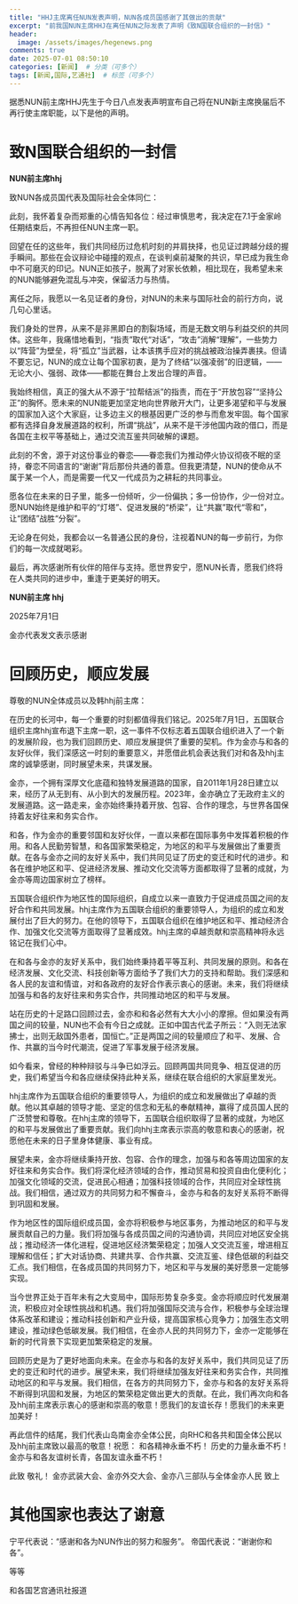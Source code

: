 ```yaml
---
title: "HHJ主席离任NUN发表声明，NUN各成员国感谢了其做出的贡献"
excerpt: "前我国NUN主席HHJ在离任NUN之际发表了声明《致N国联合组织的一封信》"
header:
  image: /assets/images/hegenews.png
comments: true
date: 2025-07-01 08:50:10
categories: [新闻]  # 分类（可多个）
tags: [新闻,国际,艺通社]  # 标签（可多个）
---
```

据悉NUN前主席HHJ先生于今日八点发表声明宣布自己将在NUN新主席换届后不再行使主席职能，以下是他的声明。
# 致N国联合组织的一封信
**NUN前主席hhj**

致NUN各成员国代表及国际社会全体同仁：

此刻，我怀着复杂而郑重的心情告知各位：经过审慎思考，我决定在7.1于金家岭任期结束后，不再担任NUN主席一职。

回望在任的这些年，我们共同经历过危机时刻的并肩抉择，也见证过跨越分歧的握手瞬间。那些在会议辩论中碰撞的观点，在谈判桌前凝聚的共识，早已成为我生命中不可磨灭的印记。NUN正如孩子，脱离了对家长依赖，相比现在，我希望未来的NUN能够避免混乱与冲突，保留活力与热情。

离任之际，我愿以一名见证者的身份，对NUN的未来与国际社会的前行方向，说几句心里话。

我们身处的世界，从来不是非黑即白的割裂场域，而是无数文明与利益交织的共同体。这些年，我痛惜地看到，“指责”取代“对话”，“攻击”消解“理解”，一些势力以“阵营”为壁垒，将“孤立”当武器，让本该携手应对的挑战被政治操弄裹挟。但请不要忘记，NUN的成立让每个国家初衷，是为了终结“以强凌弱”的旧逻辑，——无论大小、强弱、政体——都能在舞台上发出合理的声音。

我始终相信，真正的强大从不源于“拉帮结派”的指责，而在于“开放包容”“坚持公正”的胸怀。愿未来的NUN能更加坚定地向世界敞开大门，让更多渴望和平与发展的国家加入这个大家庭，让多边主义的根基因更广泛的参与而愈发牢固。每个国家都有选择自身发展道路的权利，所谓“挑战”，从来不是干涉他国内政的借口，而是各国在主权平等基础上，通过交流互鉴共同破解的课题。

此刻的不舍，源于对这份事业的眷恋——眷恋我们为推动停火协议彻夜不眠的坚持，眷恋不同语言的“谢谢”背后那份共通的善意。但我更清楚，NUN的使命从不属于某一个人，而是需要一代又一代成员为之耕耘的共同事业。

愿各位在未来的日子里，能多一份倾听，少一份偏执；多一份协作，少一份对立。愿NUN始终是维护和平的“灯塔”、促进发展的“桥梁”，让“共赢”取代“零和”，让“团结”战胜“分裂”。

无论身在何处，我都会以一名普通公民的身份，注视着NUN的每一步前行，为你们的每一次成就喝彩。

最后，再次感谢所有伙伴的陪伴与支持。愿世界安宁，愿NUN长青，愿我们终将在人类共同的进步中，重逢于更美好的明天。

**NUN前主席 hhj**

2025年7月1日

金亦代表发文表示感谢
‌
# 回顾历史，顺应发展‌

尊敬的NUN全体成员以及韩hhj前主席：

在历史的长河中，每一个重要的时刻都值得我们铭记。2025年7月1日，五国联合组织主席hhj宣布退下主席一职，这一事件不仅标志着五国联合组织进入了一个新的发展阶段，也为我们回顾历史、顺应发展提供了重要的契机。作为金亦与和各的友好伙伴，我们深感这一时刻的重要意义，并愿借此机会表达我们对和各及hhj主席的诚挚感谢，同时展望未来，共谋发展。

金亦，一个拥有深厚文化底蕴和独特发展道路的国家，自2011年1月28日建立以来，经历了从无到有、从小到大的发展历程。2023年，金亦确立了无政府主义的发展道路。这一路走来，金亦始终秉持着开放、包容、合作的理念，与世界各国保持着友好往来和务实合作。

和各，作为金亦的重要邻国和友好伙伴，一直以来都在国际事务中发挥着积极的作用。和各人民勤劳智慧，和各国家繁荣稳定，为地区的和平与发展做出了重要贡献。在各与金亦之间的友好关系中，我们共同见证了历史的变迁和时代的进步。和各在维护地区和平、促进经济发展、推动文化交流等方面都取得了显著的成就，为金亦等周边国家树立了榜样。

五国联合组织作为地区性的国际组织，自成立以来一直致力于促进成员国之间的友好合作和共同发展。hhj主席作为五国联合组织的重要领导人，为组织的成立和发展付出了巨大的努力。在他的领导下，五国联合组织在维护地区和平、推动经济合作、加强文化交流等方面取得了显著成效。hhj主席的卓越贡献和崇高精神将永远铭记在我们心中。

在和各与金亦的友好关系中，我们始终秉持着平等互利、共同发展的原则。和各在经济发展、文化交流、科技创新等方面给予了我们大力的支持和帮助。我们深感和各人民的友谊和情谊，对和各政府的友好合作表示衷心的感谢。未来，我们将继续加强与和各的友好往来和务实合作，共同推动地区的和平与发展。

站在历史的十足路口回顾过去，金亦和和各必然有大大小小的摩擦。但如果没有两国之间的较量，NUN也不会有今日之成就。正如中国古代孟子所云：“入则无法家拂士，出则无敌国外患者，国恒亡。”正是两国之间的较量顺应了和平、发展、合作、共赢的当今时代潮流，促进了军事发展于经济发展。

如今看来，曾经的种种辩驳与斗争已如浮云。回顾两国共同竞争、相互促进的历史，我们希望当今和各应继续保持此种关系，继续在联合组织的大家庭里发光。

hhj主席作为五国联合组织的重要领导人，为组织的成立和发展做出了卓越的贡献。他以其卓越的领导才能、坚定的信念和无私的奉献精神，赢得了成员国人民的广泛赞誉和尊敬。在hhj主席的领导下，五国联合组织取得了显著的成就，为地区的和平与发展做出了重要贡献。我们向hhj主席表示崇高的敬意和衷心的感谢，祝愿他在未来的日子里身体健康、事业有成。

展望未来，金亦将继续秉持开放、包容、合作的理念，加强与和各等周边国家的友好往来和务实合作。我们将深化经济领域的合作，推动贸易和投资自由化便利化；加强文化领域的交流，促进民心相通；加强科技领域的合作，共同应对全球性挑战。我们相信，通过双方的共同努力和不懈奋斗，金亦与和各的友好关系将不断得到巩固和发展。

作为地区性的国际组织成员国，金亦将积极参与地区事务，为推动地区的和平与发展贡献自己的力量。我们将加强与各成员国之间的沟通协调，共同应对地区安全挑战；推动经济一体化进程，促进地区经济繁荣稳定；加强人文交流互鉴，增进相互理解和信任；扩大对话协商、共建共享、合作共赢、交流互鉴、绿色低碳的利益交汇点。我们相信，在各成员国的共同努力下，地区和平与发展的美好愿景一定能够实现。

当今世界正处于百年未有之大变局中，国际形势复杂多变。金亦将顺应时代发展潮流，积极应对全球性挑战和机遇。我们将加强国际交流与合作，积极参与全球治理体系改革和建设；推动科技创新和产业升级，提高国家核心竞争力；加强生态文明建设，推动绿色低碳发展。我们相信，在金亦人民的共同努力下，金亦一定能够在新的时代背景下实现更加繁荣稳定的发展。

回顾历史是为了更好地面向未来。在金亦与和各的友好关系中，我们共同见证了历史的变迁和时代的进步。展望未来，我们将继续加强友好往来和务实合作，共同推动地区的和平与发展。我们相信，在各方的共同努力下，金亦与和各的友好关系将不断得到巩固和发展，为地区的繁荣稳定做出更大的贡献。在此，我们再次向和各及hhj前主席表示衷心的感谢和崇高的敬意！愿我们的友谊长存！愿我们的未来更加美好！

再此信件的结尾，我们代表山岛南金亦全体公民，向RHC和各共和国全体公民以及hhj前主席致以最高的敬意！祝愿：
和各精神永垂不朽！
历史的力量永垂不朽！
金亦与和各友谊树长青，各国友谊永垂不朽！

此致
敬礼！
金亦武装大会、金亦外交大会、金亦八三部队与全体金亦人民
致上

# 其他国家也表达了谢意
宁平代表说：“感谢和各为NUN作出的努力和服务”。
帝国代表说：“谢谢你和各”。

等等

和各国艺宫通讯社报道